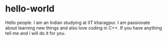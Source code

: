 # hello-world
Hello people.
I am an Indian studying at IIT kharagpur.
I am passionate about learning new things and also love coding in C++.
If you have anything tell me and i will do it for you.
